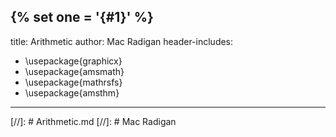 {% set one = '{#1}' %}
---
title: Arithmetic
author: Mac Radigan
header-includes:
 - \usepackage{graphicx}
 - \usepackage{amsmath}
 - \usepackage{mathrsfs}
 - \usepackage{amsthm}
---
[//]: # Arithmetic.md
[//]: # Mac Radigan
